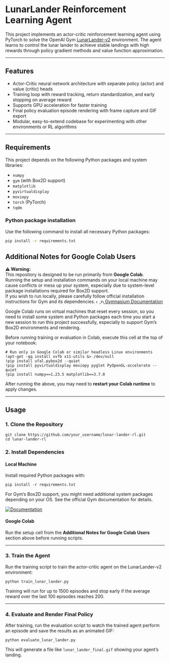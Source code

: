 # LunarLander Reinforcement Learning Agent

This project implements an actor-critic reinforcement learning agent using PyTorch to solve the OpenAI Gym [LunarLander-v2](https://gym.openai.com/envs/LunarLander-v2/) environment. The agent learns to control the lunar lander to achieve stable landings with high rewards through policy gradient methods and value function approximation.

---

## Features

- Actor-Critic neural network architecture with separate policy (actor) and value (critic) heads  
- Training loop with reward tracking, return standardization, and early stopping on average reward  
- Supports GPU acceleration for faster training  
- Final policy evaluation episode rendering with frame capture and GIF export  
- Modular, easy-to-extend codebase for experimenting with other environments or RL algorithms

---

## Requirements

This project depends on the following Python packages and system libraries:

- `numpy`
- `gym` (with Box2D support)
- `matplotlib`
- `pyvirtualdisplay`
- `moviepy`
- `torch` (PyTorch)
- `tqdm`

### Python package installation

Use the following command to install all necessary Python packages:

```bash
pip install -r requirements.txt
```
## Additional Notes for Google Colab Users

**⚠️ Warning:**  
This repository is designed to be run primarily from **Google Colab**.  
Running the setup and installation commands on your local machine may cause conflicts or mess up your system, especially due to system-level package installations required for Box2D support.  
If you wish to run locally, please carefully follow official installation instructions for Gym and its dependencies.
<a href="../../">
              <img class="farama-header__logo only-light" src="../../_static/img/gymnasium_black.svg" alt="Light Logo" width="10" >
              <img class="farama-header__logo only-dark" src="../../_static/img/gymnasium_white.svg" alt="Dark Logo" width="10" >
            <span class="farama-header__title">Gymnasium Documentation</span></a>

Google Colab runs on virtual machines that reset every session, so you need to install some system and Python packages each time you start a new session to run this project successfully, especially to support Gym’s Box2D environments and rendering.



Before running training or evaluation in Colab, execute this cell at the top of your notebook:

    # Run only in Google Colab or similar headless Linux environments
    !apt-get -qq install xvfb x11-utils &> /dev/null
    !pip install ufal.pybox2d --quiet
    !pip install pyvirtualdisplay moviepy pyglet PyOpenGL-accelerate --quiet
    !pip install numpy==1.23.5 matplotlib==3.7.0

After running the above, you may need to **restart your Colab runtime** to apply changes.

---


## Usage

### 1. Clone the Repository

    git clone https://github.com/your_username/lunar-lander-rl.git
    cd lunar-lander-rl

### 2. Install Dependencies

#### Local Machine

Install required Python packages with:

    pip install -r requirements.txt

For Gym’s Box2D support, you might need additional system packages depending on your OS. See the official Gym documentation for details.

<a href="https://gymnasium.farama.org/introduction/gym_compatibility/" target="_parent"><img src="https://gymnasium.farama.org/_static/img/gymnasium_black.svg" alt="Documentation"/></a>


#### Google Colab

Run the setup cell from the **Additional Notes for Google Colab Users** section above before running scripts.

---

### 3. Train the Agent

Run the training script to train the actor-critic agent on the LunarLander-v2 environment:

    python train_lunar_lander.py

Training will run for up to 1500 episodes and stop early if the average reward over the last 100 episodes reaches 200.

---

### 4. Evaluate and Render Final Policy

After training, run the evaluation script to watch the trained agent perform an episode and save the results as an animated GIF:

    python evaluate_lunar_lander.py

This will generate a file like `lunar_lander_final.gif` showing your agent’s landing.

